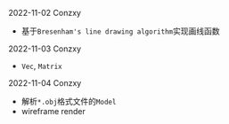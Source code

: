 2022-11-02 Conzxy
* 基于`Bresenham's line drawing algorithm`实现画线函数

2022-11-03 Conzxy
* `Vec`, `Matrix`

2022-11-04 Conzxy
* 解析`*.obj`格式文件的`Model`
* wireframe render
